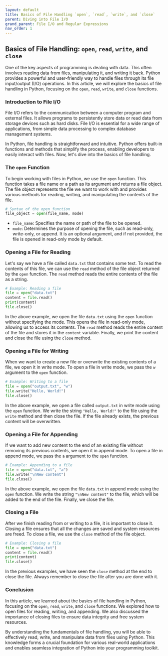 ```yaml
---
layout: default
title: Basics of File Handling `open`, `read`, `write`, and `close`
parent: Diving into File I/O
grand_parent: File I/O and Regular Expressions
nav_order: 1
---
```

## Basics of File Handling: `open`, `read`, `write`, and `close`

One of the key aspects of programming is dealing with data. This often involves reading data from files, manipulating it, and writing it back. Python provides a powerful and user-friendly way to handle files through its file input/output (I/O) operations. In this article, we will explore the basics of file handling in Python, focusing on the `open`, `read`, `write`, and `close` functions.

### Introduction to File I/O
File I/O refers to the communication between a computer program and external files. It allows programs to persistently store data or read data from storage devices such as hard disks. File I/O is essential for a wide range of applications, from simple data processing to complex database management systems.

In Python, file handling is straightforward and intuitive. Python offers built-in functions and methods that simplify the process, enabling developers to easily interact with files. Now, let's dive into the basics of file handling.

### The `open` Function
To begin working with files in Python, we use the `open` function. This function takes a file name or a path as its argument and returns a file object. The file object represents the file we want to work with and provides various methods for reading, writing, and manipulating the contents of the file.

```python
# Syntax of the open function
file_object = open(file_name, mode)
```

- `file_name`: Specifies the name or path of the file to be opened.
- `mode`: Determines the purpose of opening the file, such as read-only, write-only, or append. It is an optional argument, and if not provided, the file is opened in read-only mode by default.

### Opening a File for Reading
Let's say we have a file called `data.txt` that contains some text. To read the contents of this file, we can use the `read` method of the file object returned by the `open` function. The `read` method reads the entire contents of the file as a string.

```python
# Example: Reading a file
file = open("data.txt")
content = file.read()
print(content)
file.close()
```

In the above example, we open the file `data.txt` using the `open` function without specifying the mode. This opens the file in read-only mode, allowing us to access its contents. The `read` method reads the entire content of the file and stores it in the `content` variable. Finally, we print the content and close the file using the `close` method.

### Opening a File for Writing
When we want to create a new file or overwrite the existing contents of a file, we open it in write mode. To open a file in write mode, we pass the `w` argument to the `open` function.

```python
# Example: Writing to a file
file = open("output.txt", "w")
file.write("Hello, World!")
file.close()
```

In the above example, we open a file called `output.txt` in write mode using the `open` function. We write the string `"Hello, World!"` to the file using the `write` method and then close the file. If the file already exists, the previous content will be overwritten.

### Opening a File for Appending
If we want to add new content to the end of an existing file without removing its previous contents, we open it in append mode. To open a file in append mode, we pass the `a` argument to the `open` function.

```python
# Example: Appending to a file
file = open("data.txt", "a")
file.write("\nNew content")
file.close()
```

In the above example, we open the file `data.txt` in append mode using the `open` function. We write the string `"\nNew content"` to the file, which will be added to the end of the file. Finally, we close the file.

### Closing a File
After we finish reading from or writing to a file, it is important to close it. Closing a file ensures that all the changes are saved and system resources are freed. To close a file, we use the `close` method of the file object.

```python
# Example: Closing a file
file = open("data.txt")
content = file.read()
print(content)
file.close()
```

In the previous examples, we have seen the `close` method at the end to close the file. Always remember to close the file after you are done with it.

### Conclusion
In this article, we learned about the basics of file handling in Python, focusing on the `open`, `read`, `write`, and `close` functions. We explored how to open files for reading, writing, and appending. We also discussed the importance of closing files to ensure data integrity and free system resources.

By understanding the fundamentals of file handling, you will be able to effectively read, write, and manipulate data from files using Python. This knowledge forms a crucial foundation for various real-world applications and enables seamless integration of Python into your programming toolkit.